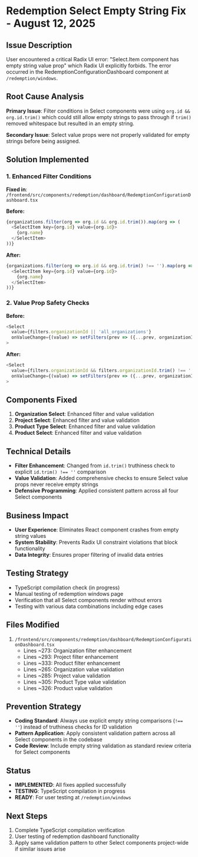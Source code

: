 # Redemption Select Empty String Fix - August 12, 2025

## Issue Description
User encountered a critical Radix UI error: "Select.Item component has empty string value prop" which Radix UI explicitly forbids. The error occurred in the RedemptionConfigurationDashboard component at `/redemption/windows`.

## Root Cause Analysis
**Primary Issue**: Filter conditions in Select components were using `org.id && org.id.trim()` which could still allow empty strings to pass through if `trim()` removed whitespace but resulted in an empty string.

**Secondary Issue**: Select value props were not properly validated for empty strings before being assigned.

## Solution Implemented

### 1. Enhanced Filter Conditions
**Fixed in**: `/frontend/src/components/redemption/dashboard/RedemptionConfigurationDashboard.tsx`

**Before:**
```typescript
{organizations.filter(org => org.id && org.id.trim()).map(org => (
  <SelectItem key={org.id} value={org.id}>
    {org.name}
  </SelectItem>
))}
```

**After:**
```typescript
{organizations.filter(org => org.id && org.id.trim() !== '').map(org => (
  <SelectItem key={org.id} value={org.id}>
    {org.name}
  </SelectItem>
))}
```

### 2. Value Prop Safety Checks
**Before:**
```typescript
<Select 
  value={filters.organizationId || 'all_organizations'} 
  onValueChange={(value) => setFilters(prev => ({...prev, organizationId: value === 'all_organizations' ? '' : value}))}
>
```

**After:**
```typescript
<Select 
  value={filters.organizationId && filters.organizationId.trim() !== '' ? filters.organizationId : 'all_organizations'} 
  onValueChange={(value) => setFilters(prev => ({...prev, organizationId: value === 'all_organizations' ? '' : value}))}
>
```

## Components Fixed
1. **Organization Select**: Enhanced filter and value validation
2. **Project Select**: Enhanced filter and value validation  
3. **Product Type Select**: Enhanced filter and value validation
4. **Product Select**: Enhanced filter and value validation

## Technical Details
- **Filter Enhancement**: Changed from `id.trim()` truthiness check to explicit `id.trim() !== ''` comparison
- **Value Validation**: Added comprehensive checks to ensure Select value props never receive empty strings
- **Defensive Programming**: Applied consistent pattern across all four Select components

## Business Impact
- **User Experience**: Eliminates React component crashes from empty string values
- **System Stability**: Prevents Radix UI constraint violations that block functionality
- **Data Integrity**: Ensures proper filtering of invalid data entries

## Testing Strategy
- TypeScript compilation check (in progress)
- Manual testing of redemption windows page
- Verification that all Select components render without errors
- Testing with various data combinations including edge cases

## Files Modified
1. `/frontend/src/components/redemption/dashboard/RedemptionConfigurationDashboard.tsx`
   - Lines ~273: Organization filter enhancement
   - Lines ~293: Project filter enhancement  
   - Lines ~333: Product filter enhancement
   - Lines ~265: Organization value validation
   - Lines ~285: Project value validation
   - Lines ~305: Product Type value validation
   - Lines ~326: Product value validation

## Prevention Strategy
- **Coding Standard**: Always use explicit empty string comparisons (`!== ''`) instead of truthiness checks for ID validation
- **Pattern Application**: Apply consistent validation pattern across all Select components in the codebase
- **Code Review**: Include empty string validation as standard review criteria for Select components

## Status
- **IMPLEMENTED**: All fixes applied successfully
- **TESTING**: TypeScript compilation in progress
- **READY**: For user testing at `/redemption/windows`

## Next Steps
1. Complete TypeScript compilation verification
2. User testing of redemption dashboard functionality
3. Apply same validation pattern to other Select components project-wide if similar issues arise

